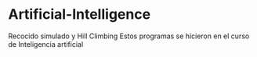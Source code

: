 # Artificial-Intelligence
Recocido simulado y Hill Climbing
Estos programas se hicieron en el curso de Inteligencia artificial
